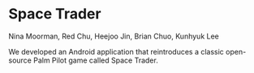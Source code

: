 # Space Trader

Nina Moorman, Red Chu, Heejoo Jin, Brian Chuo, Kunhyuk Lee

We developed an Android application that reintroduces a classic open-source Palm Pilot game called Space Trader.
